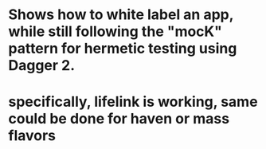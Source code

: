 # Shows how to white label an app, while still following the "mocK" pattern for hermetic testing using Dagger 2.
# specifically, lifelink is working, same could be done for haven or mass flavors